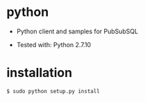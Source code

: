 python
======
* Python client and samples for PubSubSQL

* Tested with: Python 2.7.10

installation
============

```shell
$ sudo python setup.py install
```
